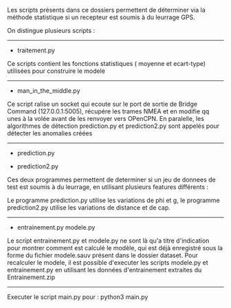 Les scripts présents dans ce dossiers permettent de déterminer via la méthode statistique si un recepteur est soumis à du leurrage GPS.

On distingue plusieurs scripts :

--------------------------------------------------------------------------------------------------------------------------------------------------------

  - traitement.py 
  
Ce scripts contient les fonctions statistiques ( moyenne et ecart-type) utilisées pour construire le modele

--------------------------------------------------------------------------------------------------------------------------------------------------------


  - man_in_the_middle.py
  
Ce script ralise un socket qui ecoute sur le port de sortie de Bridge Command (127.0.0.1:5005), récupére les trames NMEA et en modifie qq unes à la volée avant de les renvoyer vers OPenCPN.
En paralelle, les algorithmes de détection prediction.py et prediction2.py sont appelés pour détecter les anomalies créées
  
  
--------------------------------------------------------------------------------------------------------------------------------------------------------

  - prediction.py

  - prediction2.py
  
Ces deux programmes permettent de determiner si un jeu de donnees de test est soumis à du leurrage, en utilisant plusieurs features différents : 

Le programme prediction.py utilise les variations de phi et g, le programme prediction2.py utilise les variations de distance et de cap.


--------------------------------------------------------------------------------------------------------------------------------------------------------


 - entrainement.py modele.py

Le script entrainement.py et modele.py ne sont là qu'a titre d'indication pour montrer comment est calculé le modèle, qui est déjà enregistré sous la forme du fichier modele.sauv présent dans le dossier dataset.
Pour recalculer le modele, il est possible d'executer les scripts modele.py et entrainement.py en utilisant les données d'entrainement extraites du Entrainement.zip

--------------------------------------------------------------------------------------------------------------------------------------------------------

Executer le script main.py pour  : python3 main.py
